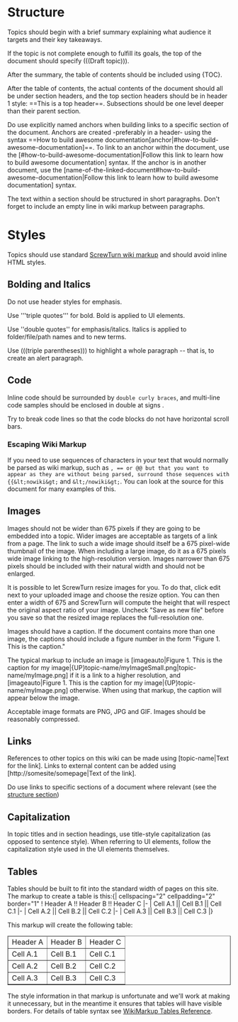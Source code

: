 

# Structure
Topics should begin with a brief summary explaining what audience it targets and their key takeaways.

If the topic is not complete enough to fulfill its goals, the top of the document should specify \(\(\(Draft topic\)\)\).

After the summary, the table of contents should be included using \{TOC\}.

After the table of contents, the actual contents of the document should all be under section headers, and the top section headers should be in header 1 style: ==This is a top header==. Subsections should be one level deeper than their parent section.

Do use explicitly named anchors when building links to a specific section of the document. Anchors are created -preferably in a header- using the syntax ==How to build awesome documentation\[anchor|\#how\-to\-build\-awesome\-documentation\]==. To link to an anchor within the document, use the \[\#how\-to\-build\-awesome\-documentation|Follow this link to learn how to build awesome documentation\] syntax. If the anchor is in another document, use the \[name\-of\-the\-linked\-document\#how\-to\-build\-awesome\-documentation|Follow this link to learn how to build awesome documentation\] syntax.

The text within a section should be structured in short paragraphs. Don't forget to include an empty line in wiki markup between paragraphs.

# Styles
Topics should use standard [ScrewTurn wiki markup](http://www.screwturn.eu/Help.WikiMarkup.ashx) and should avoid inline HTML styles.

## Bolding and Italics
Do not use header styles for emphasis.

Use '''triple quotes''' for bold. Bold is applied to UI elements.

Use ''double quotes'' for emphasis/italics. Italics is applied to folder/file/path names and to new terms.

Use \(\(\(triple parentheses\)\)\) to highlight a whole paragraph -- that is, to create an alert paragraph.

## Code
Inline code should be surrounded by `double curly braces`, and multi-line code samples should be enclosed in     double at signs
.

Try to break code lines so that the code blocks do not have horizontal scroll bars.

### Escaping Wiki Markup
If you need to use sequences of characters in your text that would normally be parsed as wiki markup, such as `, == or @@ but that you want to appear as they are without being parsed, surround those sequences with {{&lt;nowiki&gt;` and `&lt;/nowiki&gt;`. You can look at the source for this document for many examples of this.

## Images
Images should not be wider than 675 pixels if they are going to be embedded into a topic. Wider images are acceptable as targets of a link from a page. The link to such a wide image should itself be a 675 pixel-wide thumbnail of the image. When including a large image, do it as a 675 pixels wide image linking to the high-resolution version. Images narrower than 675 pixels should be included with their natural width and should not be enlarged.

It is possible to let ScrewTurn resize images for you. To do that, click edit next to your uploaded image and choose the resize option. You can then enter a width of 675 and ScrewTurn will compute the height that will respect the original aspect ratio of your image. Uncheck "Save as new file" before you save so that the resized image replaces the full-resolution one.

Images should have a caption. If the document contains more than one image, the captions should include a figure number in the form "Figure 1. This is the caption."

The typical markup to include an image is \[imageauto|Figure 1\. This is the caption for my image|\{UP\}topic\-name/myImageSmall\.png|topic\-name/myImage\.png\] if it is a link to a higher resolution, and \[imageauto|Figure 1\. This is the caption for my image|\{UP\}topic\-name/myImage\.png\] otherwise. When using that markup, the caption will appear below the image.

Acceptable image formats are PNG, JPG and GIF. Images should be reasonably compressed.

## Links
References to other topics on this wiki can be made using \[topic\-name|Text for the link\]. Links to external content can be added using \[http://somesite/somepage|Text of the link\].

Do use links to specific sections of a document where relevant (see the [structure section](#structure))

## Capitalization
In topic titles and in section headings, use title-style capitalization (as opposed to sentence style).  When referring to UI elements, follow the capitalization style used in the UI elements themselves. 

## Tables
Tables should be built to fit into the standard width of pages on this site. The markup to create a table is this:\{| cellspacing="2" cellpadding="2" border="1"
\! Header A \!\! Header B \!\! Header C
|\-
| Cell A\.1 || Cell B\.1 || Cell C\.1
|\-
| Cell A\.2 || Cell B\.2 || Cell C\.2
|\-
| Cell A\.3 || Cell B\.3 || Cell C\.3
|\}

This markup will create the following table:

<table cellspacing="2" cellpadding="2" border="1">
<thead><tr>
<td>Header A</td>
<td>Header B</td>
<td>Header C</td>
</tr></thead>
<tr>
<td>Cell A.1</td>
<td>Cell B.1</td>
<td>Cell C.1</td>
</tr><tr>
<td>Cell A.2</td>
<td>Cell B.2</td>
<td>Cell C.2</td>
</tr><tr>
<td>Cell A.3</td>
<td>Cell B.3</td>
<td>Cell C.3</td>
</tr>
</table>

The style information in that markup is unfortunate and we'll work at making it unnecessary, but in the meantime it ensures that tables will have visible borders. For details of table syntax see [WikiMarkup Tables Reference](http://www.screwturn.eu/Help.WikiMarkup-Tables.ashx).
